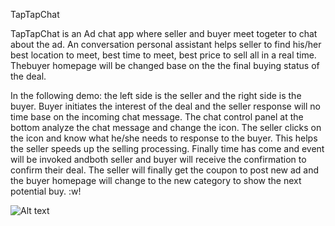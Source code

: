 TapTapChat

TapTapChat is an Ad chat app where seller and buyer meet togeter to chat about the ad. An conversation personal assistant helps seller to find his/her best location to meet, best time to meet, best price to sell all in a real time. Thebuyer homepage will be changed base on the the final buying status of the deal. 

In the following demo: the left side is the seller and the right side is the buyer. Buyer initiates the interest of the deal and the seller response will no time base on the incoming chat message. The chat control panel at the bottom analyze the chat message and change the icon. The seller clicks on the icon and know what he/she needs to response to the buyer. This helps the seller speeds up the selling processing. Finally time has come and event will be invoked andboth seller and buyer will receive the confirmation to confirm their deal. The seller will finally get the coupon to post new ad and the buyer homepage will change to the new category to show the next potential buy. :w!


![Alt text](https://github.com/cassiomo/refreshreply/blob/master/taptapchatfinal3.gif "taptapchatfinal3.gif")

